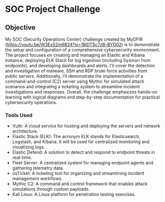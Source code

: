# SOC Project Challenge

## Objective

My SOC (Security Operations Center) challenge created by MyDFIR (https://youtu.be/W3ExS2m6B24?si=1BlDTSc7zB-BYD02) is to demonstrate the setup and configuration of a comprehensive cybersecurity environment. The project focuses on creating and managing an Elastic and Kibana instance, deploying ELK Stack for log ingestion (including Sysmon from endpoints), and developing dashboards and alerts. I'll cover the detection and investigation of malware, SSH and RDP brute force activities from public servers. Additionally, I'll demonstrate the implementation of a command-and-control (C2) server using Mythic for simulated attack scenarios and integrating a ticketing system to streamline incident investigations and responses. Overall, the challenge emphasizes hands-on learning with logical diagrams and step-by-step documentation for practical cybersecurity operations.

### Tools Used

- Vultr: A cloud service for hosting and deploying the servers and network architecture.  
- Elastic Stack (ELK): The acronym ELK stands for Elasticsearch, Logstash, and Kibana. It will be used for centralized monitoring and visualizing logs. 
- Elastic Defend: A solution to detect and respond to endpoint threats in real-time.  
- Fleet Server: A centralized system for managing endpoint agents and gathering telemetry data.  
- osTicket: A ticketing tool for organizing and streamlining incident management workflows.  
- Mythic C2: A command and control framework that enables attack simulations through custom payloads.  
- Kali Linux: A Linux platform for penetration testing exercises. 
